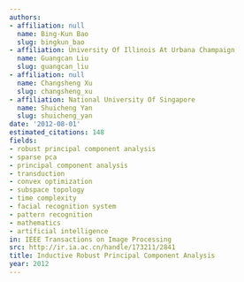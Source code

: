 ```yaml
---
authors:
- affiliation: null
  name: Bing-Kun Bao
  slug: bingkun_bao
- affiliation: University Of Illinois At Urbana Champaign
  name: Guangcan Liu
  slug: guangcan_liu
- affiliation: null
  name: Changsheng Xu
  slug: changsheng_xu
- affiliation: National University Of Singapore
  name: Shuicheng Yan
  slug: shuicheng_yan
date: '2012-08-01'
estimated_citations: 148
fields:
- robust principal component analysis
- sparse pca
- principal component analysis
- transduction
- convex optimization
- subspace topology
- time complexity
- facial recognition system
- pattern recognition
- mathematics
- artificial intelligence
in: IEEE Transactions on Image Processing
src: http://ir.ia.ac.cn/handle/173211/2841
title: Inductive Robust Principal Component Analysis
year: 2012
---
```

